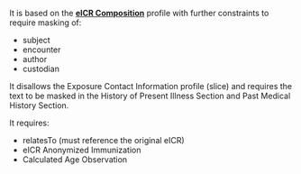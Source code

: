 It is based on the **[eICR Composition](http://hl7.org/fhir/us/ecr/StructureDefinition/eicr-composition)** profile with further constraints to require masking of:
 * subject
 * encounter
 * author
 * custodian

It disallows the Exposure Contact Information profile (slice) and requires the text to be masked in the History of Present Illness Section and Past Medical History Section.
 
 It requires:
  * relatesTo (must reference the original eICR)
  * eICR Anonymized Immunization
  * Calculated Age Observation